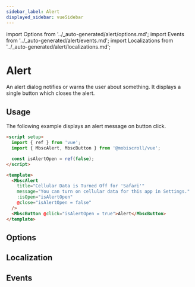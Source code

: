 ```yaml
---
sidebar_label: Alert
displayed_sidebar: vueSidebar
---
```


import Options from '../\_auto-generated/alert/options.md';
import Events from '../\_auto-generated/alert/events.md';
import Localizations from '../\_auto-generated/alert/localizations.md';

# Alert

An alert dialog notifies or warns the user about something. It displays a single button which closes the alert.

## Usage

The following example displays an alert message on button click.

```html
<script setup>
  import { ref } from 'vue';
  import { MbscAlert, MbscButton } from '@mobiscroll/vue';

  const isAlertOpen = ref(false);
</script>

<template>
  <MbscAlert
    title="Cellular Data is Turned Off for 'Safari'"
    message="You can turn on cellular data for this app in Settings."
    :isOpen="isAlertOpen"
    @close="isAlertOpen = false"
  />
  <MbscButton @click="isAlertOpen = true">Alert</MbscButton>
</template>
```

<div className="option-list">

## Options

<Options />

## Localization

<Localizations />

## Events

<Events />

</div>
